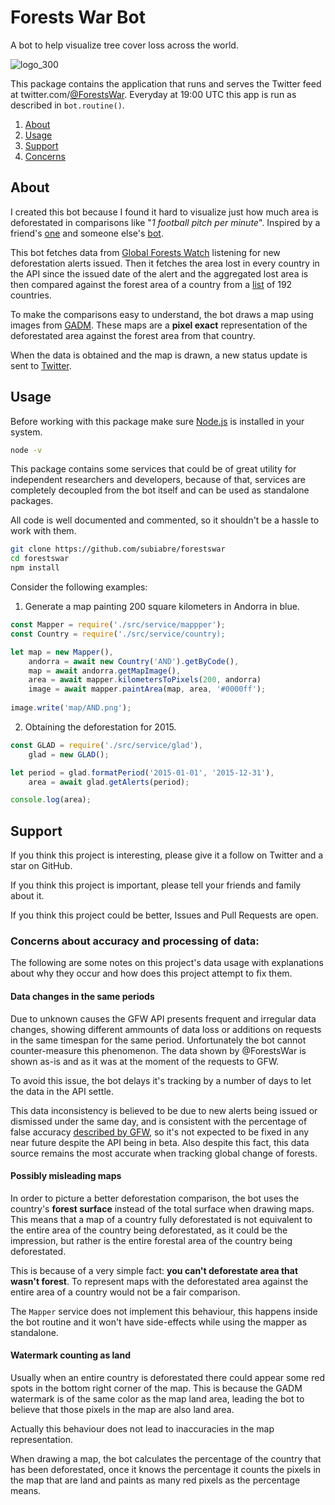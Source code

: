 # Forests War Bot
A bot to help visualize tree cover loss across the world.

![logo_300](https://user-images.githubusercontent.com/61125897/76841080-8eb67180-6838-11ea-8173-62c5ef5ce0b0.png)

This package contains the application that runs and serves the Twitter feed at twitter.com/[@ForestsWar](https://twitter.com/ForestsWar). Everyday at 19:00 UTC this app is run as described in `bot.routine()`.

1. [About](#About)
2. [Usage](#Usage)
3. [Support](#Support)
4. [Concerns](#Concerns-about-accuracy-and-processing-of-data)

## About
I created this bot because I found it hard to visualize just how much area is deforestated in comparisons like "*1 football pitch per minute*". Inspired by a friend's [one](https://gitlab.com/wishiwasrubin/fwbot) and someone else's [bot](https://twitter.com/WorldWarBot).

This bot fetches data from [Global Forests Watch](https://www.globalforestwatch.org/) listening for new deforestation alerts issued. Then it fetches the area lost in every country in the API since the issued date of the alert and the aggregated lost area is then compared against the forest area of a country from a [list](https://en.wikipedia.org/wiki/List_of_countries_by_forest_area) of 192 countries.

To make the comparisons easy to understand, the bot draws a map using images from [GADM](https://gadm.org/). These maps are a **pixel exact** representation of the deforestated area against the forest area from that country.

When the data is obtained and the map is drawn, a new status update is sent to [Twitter](https://twitter.com/ForestWar).

## Usage
Before working with this package make sure [Node.js](https://nodejs.org/en/) is installed in your system.
```bash
node -v
```

This package contains some services that could be of great utility for independent researchers and developers, because of that, services are completely decoupled from the bot itself and can be used as standalone packages.

All code is well documented and commented, so it shouldn't be a hassle to work with them.

```bash
git clone https://github.com/subiabre/forestswar
cd forestswar
npm install
```

Consider the following examples:

1. Generate a map painting 200 square kilometers in Andorra in blue.
```js
const Mapper = require('./src/service/mappper');
const Country = require('./src/service/country);

let map = new Mapper(),
    andorra = await new Country('AND').getByCode(),
    map = await andorra.getMapImage(),
    area = await mapper.kilometersToPixels(200, andorra)
    image = await mapper.paintArea(map, area, '#0000ff');
        
image.write('map/AND.png');
```

2. Obtaining the deforestation for 2015.
```js
const GLAD = require('./src/service/glad'),
    glad = new GLAD();

let period = glad.formatPeriod('2015-01-01', '2015-12-31'),
    area = await glad.getAlerts(period);

console.log(area);
```

## Support
If you think this project is interesting, please give it a follow on Twitter and a star on GitHub.

If you think this project is important, please tell your friends and family about it.

If you think this project could be better, Issues and Pull Requests are open.

### Concerns about accuracy and processing of data:
The following are some notes on this project's data usage with explanations about why they occur and how does this project attempt to fix them.

#### Data changes in the same periods

Due to unknown causes the GFW API presents frequent and irregular data changes, showing different ammounts of data loss or additions on requests in the same timespan for the same period. Unfortunately the bot cannot counter-measure this phenomenon. The data shown by @ForestsWar is shown as-is and as it was at the moment of the requests to GFW.

To avoid this issue, the bot delays it's tracking by a number of days to let the data in the API settle.

This data inconsistency is believed to be due to new alerts being issued or dismissed under the same day, and is consistent with the percentage of false accuracy [described by GFW](https://blog.globalforestwatch.org/data-and-research/how-accurate-is-accurate-enough-examining-the-glad-global-tree-cover-change-data-part-1), so it's not expected to be fixed in any near future despite the API being in beta. Also despite this fact, this data source remains the most accurate when tracking global change of forests.

#### Possibly misleading maps
In order to picture a better deforestation comparison, the bot uses the country's **forest surface** instead of the total surface when drawing maps. This means that a map of a country fully deforestated is not equivalent to the entire area of the country being deforestated, as it could be the impression, but rather is the entire forestal area of the country being deforestated.

This is because of a very simple fact: **you can't deforestate area that wasn't forest**. To represent maps with the deforestated area against the entire area of a country would not be a fair comparison.

The `Mapper` service does not implement this behaviour, this happens inside the bot routine and it won't have side-effects while using the mapper as standalone.

#### Watermark counting as land
Usually when an entire country is deforestated there could appear some red spots in the bottom right corner of the map. This is because the GADM watermark is of the same color as the map land area, leading the bot to believe that those pixels in the map are also land area.

Actually this behaviour does not lead to inaccuracies in the map representation.

When drawing a map, the bot calculates the percentage of the country that has been deforestated, once it knows the percentage it counts the pixels in the map that are land and paints as many red pixels as the percentage means.
